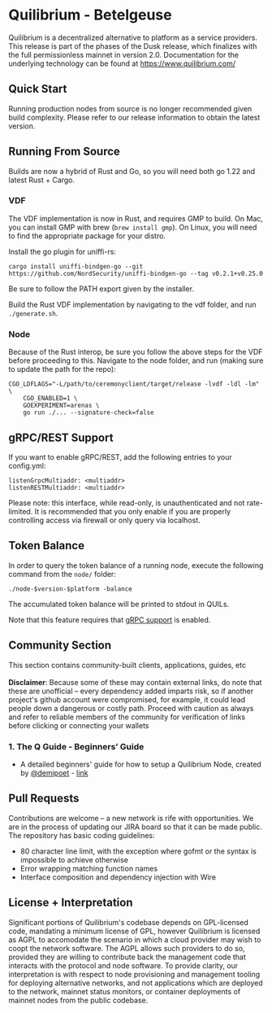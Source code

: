 # Quilibrium - Betelgeuse

Quilibrium is a decentralized alternative to platform as a service providers.
This release is part of the phases of the Dusk release, which finalizes with
the full permissionless mainnet in version 2.0. Documentation for the
underlying technology can be found at https://www.quilibrium.com/

## Quick Start

Running production nodes from source is no longer recommended given build complexity. Please refer to our release information to obtain the latest version.

## Running From Source

Builds are now a hybrid of Rust and Go, so you will need both go 1.22 and latest Rust + Cargo.

### VDF

The VDF implementation is now in Rust, and requires GMP to build. On Mac, you can install GMP with brew (`brew install gmp`). On Linux, you will need to find the appropriate package for your distro.

Install the go plugin for uniffi-rs:

    cargo install uniffi-bindgen-go --git https://github.com/NordSecurity/uniffi-bindgen-go --tag v0.2.1+v0.25.0

Be sure to follow the PATH export given by the installer.

Build the Rust VDF implementation by navigating to the vdf folder, and run `./generate.sh`.

### Node

Because of the Rust interop, be sure you follow the above steps for the VDF before proceeding to this. Navigate to the node folder, and run (making sure to update the path for the repo):

    CGO_LDFLAGS="-L/path/to/ceremonyclient/target/release -lvdf -ldl -lm" \
        CGO_ENABLED=1 \
        GOEXPERIMENT=arenas \
        go run ./... --signature-check=false

## gRPC/REST Support

If you want to enable gRPC/REST, add the following entries to your config.yml:

    listenGrpcMultiaddr: <multiaddr> 
    listenRESTMultiaddr: <multiaddr>

Please note: this interface, while read-only, is unauthenticated and not rate-
limited. It is recommended that you only enable if you are properly controlling
access via firewall or only query via localhost.

## Token Balance

In order to query the token balance of a running node, execute the following command from the `node/` folder:

    ./node-$version-$platform -balance

The accumulated token balance will be printed to stdout in QUILs.

Note that this feature requires that [gRPC support](#grpcrest-support) is enabled.

## Community Section

This section contains community-built clients, applications, guides, etc <br /><br />
<b>Disclaimer</b>: Because some of these may contain external links, do note that these are unofficial – every dependency added imparts risk, so if another project's github account were compromised, for example, it could lead people down a dangerous or costly path. Proceed with caution as always and refer to reliable members of the community for verification of links before clicking or connecting your wallets

### 1. The Q Guide - Beginners’ Guide

- A detailed beginners' guide for how to setup a Quilibrium Node, created by [@demipoet](https://www.github.com/demipoet) - [link](https://quilibrium.guide/)<br/>

  
## Pull Requests

Contributions are welcome – a new network is rife with opportunities. We are
in the process of updating our JIRA board so that it can be made public. The
repository has basic coding guidelines:

- 80 character line limit, with the exception where gofmt or the syntax is
impossible to achieve otherwise
- Error wrapping matching function names
- Interface composition and dependency injection with Wire

## License + Interpretation

Significant portions of Quilibrium's codebase depends on GPL-licensed code,
mandating a minimum license of GPL, however Quilibrium is licensed as AGPL to
accomodate the scenario in which a cloud provider may wish to coopt the network
software. The AGPL allows such providers to do so, provided they are willing
to contribute back the management code that interacts with the protocol and node
software. To provide clarity, our interpretation is with respect to node
provisioning and management tooling for deploying alternative networks, and not
applications which are deployed to the network, mainnet status monitors, or
container deployments of mainnet nodes from the public codebase.
